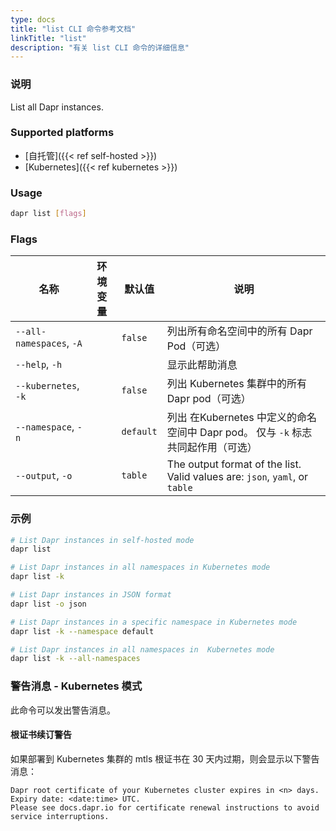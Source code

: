 ```yaml
---
type: docs
title: "list CLI 命令参考文档"
linkTitle: "list"
description: "有关 list CLI 命令的详细信息"
---
```


### 说明

List all Dapr instances.

### Supported platforms

- [自托管]({{< ref self-hosted >}})
- [Kubernetes]({{< ref kubernetes >}})

### Usage

```bash
dapr list [flags]
```

### Flags


| 名称                       | 环境变量 | 默认值       | 说明                                                                          |
| ------------------------ | ---- | --------- | --------------------------------------------------------------------------- |
| `--all-namespaces`, `-A` |      | `false`   | 列出所有命名空间中的所有 Dapr Pod（可选）                                                   |
| `--help`, `-h`           |      |           | 显示此帮助消息                                                                     |
| `--kubernetes`, `-k`     |      | `false`   | 列出 Kubernetes 集群中的所有 Dapr pod（可选）                                           |
| `--namespace`, `-n`      |      | `default` | 列出 在Kubernetes 中定义的命名空间中 Dapr pod。 仅与 `-k` 标志共同起作用（可选）                      |
| `--output`, `-o`         |      | `table`   | The output format of the list. Valid values are: `json`, `yaml`, or `table` |

### 示例

```bash
# List Dapr instances in self-hosted mode
dapr list

# List Dapr instances in all namespaces in Kubernetes mode
dapr list -k

# List Dapr instances in JSON format
dapr list -o json

# List Dapr instances in a specific namespace in Kubernetes mode
dapr list -k --namespace default

# List Dapr instances in all namespaces in  Kubernetes mode
dapr list -k --all-namespaces
```

### 警告消息 - Kubernetes 模式
此命令可以发出警告消息。

#### 根证书续订警告
如果部署到 Kubernetes 集群的 mtls 根证书在 30 天内过期，则会显示以下警告消息：

```
Dapr root certificate of your Kubernetes cluster expires in <n> days. Expiry date: <date:time> UTC. 
Please see docs.dapr.io for certificate renewal instructions to avoid service interruptions.
```